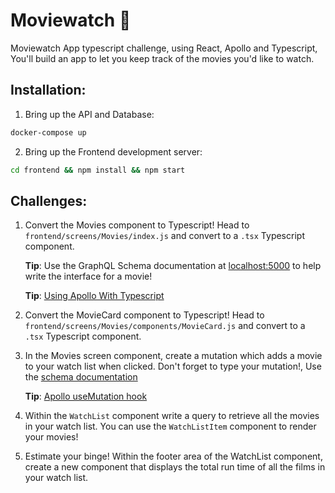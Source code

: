 # Moviewatch 🎥

Moviewatch App typescript challenge, using React, Apollo and Typescript, You'll build an app to let you keep track of the movies you'd like to watch.

## Installation:

1. Bring up the API and Database:

```BASH
docker-compose up
```

2. Bring up the Frontend development server:

```BASH
cd frontend && npm install && npm start
```

## Challenges:

1. Convert the Movies component to Typescript! 
Head to `frontend/screens/Movies/index.js` and convert to a `.tsx` Typescript component. 

    **Tip**: Use the GraphQL Schema documentation at [localhost:5000](http://localhost:5000) to help write the interface for a movie!

    **Tip**: [Using Apollo With Typescript](https://www.apollographql.com/docs/react/recipes/static-typing/)

2. Convert the MovieCard component to Typescript! 
Head to `frontend/screens/Movies/components/MovieCard.js` and convert to a `.tsx` Typescript component. 

3. In the Movies screen component, create a mutation which adds a movie to your watch list when clicked. Don't forget to type your mutation!, Use the [schema documentation](http://localhost:5000)
    
    **Tip**: [Apollo useMutation hook](https://www.apollographql.com/docs/react/essentials/mutations/#the-usemutation-hook)

4. Within the `WatchList` component write a query to retrieve all the movies in your watch list. You can use the `WatchListItem` component to render your movies!

5. Estimate your binge! Within the footer area of the WatchList component, create a new component that displays the total run time of all the films in your watch list.
